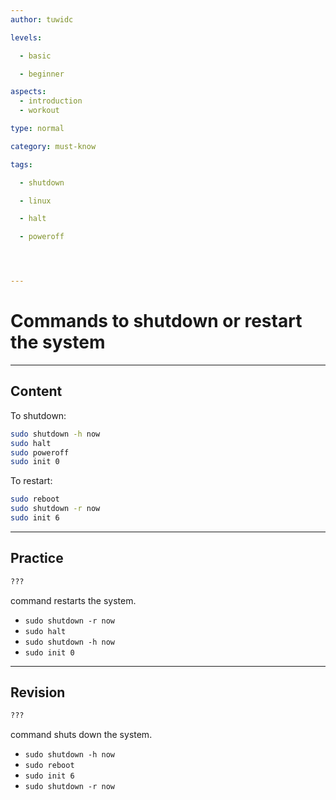 ```yaml
---
author: tuwidc

levels:

  - basic

  - beginner

aspects:
  - introduction
  - workout

type: normal

category: must-know

tags:

  - shutdown

  - linux

  - halt

  - poweroff




---
```


# Commands to shutdown or restart the system

---
## Content

To shutdown:
```bash
sudo shutdown -h now 
sudo halt
sudo poweroff
sudo init 0 
```


To restart:
```bash
sudo reboot
sudo shutdown -r now
sudo init 6
```

---
## Practice

```bash
??? 
```
command restarts the system.


* `sudo shutdown -r now`
* `sudo halt`
* `sudo shutdown -h now`
* `sudo init 0`

---
## Revision

```bash
???
```
command shuts down the system.


* `sudo shutdown -h now`
* `sudo reboot`
* `sudo init 6`
* `sudo shutdown -r now`

 
 

